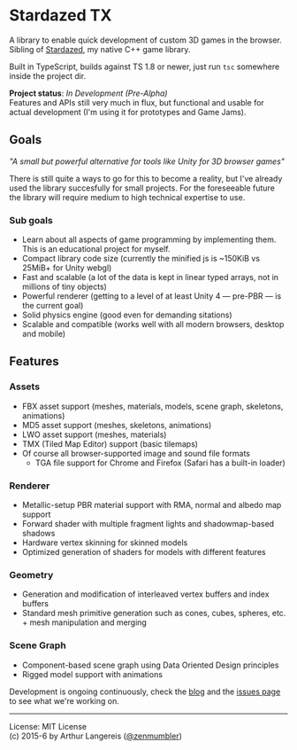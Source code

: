 Stardazed TX
============

A library to enable quick development of custom 3D games in the browser.<br>
Sibling of [Stardazed](https://github.com/stardazed/stardazed), my native C++ game library.

Built in TypeScript, builds against TS 1.8 or newer, just run `tsc` somewhere inside the project dir.

**Project status**: *In Development (Pre-Alpha)*<br>
Features and APIs still very much in flux, but functional and usable for actual development
(I'm using it for prototypes and Game Jams).

Goals
-----

_"A small but powerful alternative for tools like Unity for 3D browser games"_

There is still quite a ways to go for this to become a reality, but I've already used the library
succesfully for small projects. For the foreseeable future the library will require medium to high
technical expertise to use.

### Sub goals

- Learn about all aspects of game programming by implementing them. This is an educational project for myself.
- Compact library code size (currently the minified js is ~150KiB vs 25MiB+ for Unity webgl)
- Fast and scalable (a lot of the data is kept in linear typed arrays, not in millions of tiny objects)
- Powerful renderer (getting to a level of at least Unity 4 — pre-PBR — is the current goal)
- Solid physics engine (good even for demanding sitations)
- Scalable and compatible (works well with all modern browsers, desktop and mobile)

Features
--------

### Assets
- FBX asset support (meshes, materials, models, scene graph, skeletons, animations)
- MD5 asset support (meshes, skeletons, animations)
- LWO asset support (meshes, materials)
- TMX (Tiled Map Editor) support (basic tilemaps)
- Of course all browser-supported image and sound file formats
  - TGA file support for Chrome and Firefox (Safari has a built-in loader)

### Renderer
- Metallic-setup PBR material support with RMA, normal and albedo map support
- Forward shader with multiple fragment lights and shadowmap-based shadows
- Hardware vertex skinning for skinned models
- Optimized generation of shaders for models with different features

### Geometry
- Generation and modification of interleaved vertex buffers and index buffers
- Standard mesh primitive generation such as cones, cubes, spheres, etc. + mesh manipulation and merging

### Scene Graph
- Component-based scene graph using Data Oriented Design principles
- Rigged model support with animations


Development is ongoing continuously, check the
[blog](http://blog.stardazed.club/) and the
[issues page](https://github.com/stardazed/stardazed-tx/issues)
to see what we're working on.

---

License: MIT License<br>
(c) 2015-6 by Arthur Langereis ([@zenmumbler](https://twitter.com/zenmumbler))
